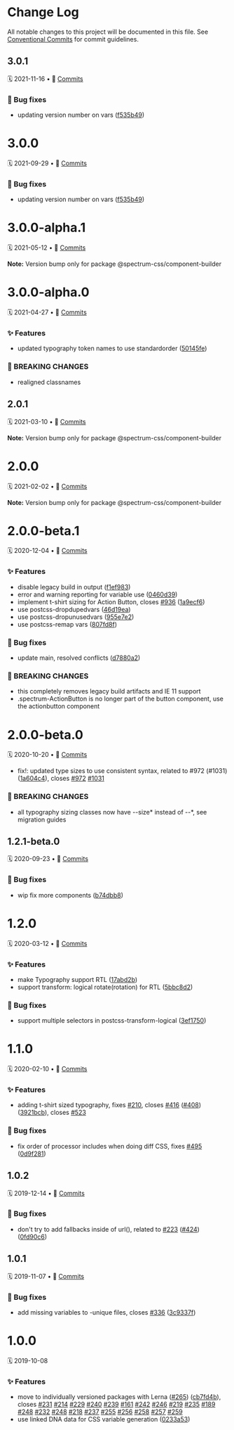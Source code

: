 # Change Log

All notable changes to this project will be documented in this file.
See [Conventional Commits](https://conventionalcommits.org) for commit guidelines.

<a name="3.0.1"></a>
## 3.0.1
🗓 2021-11-16 • 📝 [Commits](https://github.com/adobe/spectrum-css/compare/@spectrum-css/component-builder@3.0.0-alpha.1...@spectrum-css/component-builder@3.0.1)

### 🐛 Bug fixes

* updating version number on vars ([f535b49](https://github.com/adobe/spectrum-css/commit/f535b49))





<a name="3.0.0"></a>
# 3.0.0
🗓 2021-09-29 • 📝 [Commits](https://github.com/adobe/spectrum-css/compare/@spectrum-css/component-builder@3.0.0-alpha.1...@spectrum-css/component-builder@3.0.0)

### 🐛 Bug fixes

* updating version number on vars ([f535b49](https://github.com/adobe/spectrum-css/commit/f535b49))





<a name="3.0.0-alpha.1"></a>
# 3.0.0-alpha.1
🗓 2021-05-12 • 📝 [Commits](https://github.com/adobe/spectrum-css/compare/@spectrum-css/component-builder@3.0.0-alpha.0...@spectrum-css/component-builder@3.0.0-alpha.1)

**Note:** Version bump only for package @spectrum-css/component-builder





<a name="3.0.0-alpha.0"></a>
# 3.0.0-alpha.0
🗓 2021-04-27 • 📝 [Commits](https://github.com/adobe/spectrum-css/compare/@spectrum-css/component-builder@2.0.1...@spectrum-css/component-builder@3.0.0-alpha.0)

### ✨ Features

* updated typography token names to use standardorder ([50145fe](https://github.com/adobe/spectrum-css/commit/50145fe))


### 🛑 BREAKING CHANGES

* realigned classnames





<a name="2.0.1"></a>
## 2.0.1
🗓 2021-03-10 • 📝 [Commits](https://github.com/adobe/spectrum-css/compare/@spectrum-css/component-builder@2.0.0...@spectrum-css/component-builder@2.0.1)

**Note:** Version bump only for package @spectrum-css/component-builder





<a name="2.0.0"></a>
# 2.0.0
🗓 2021-02-02 • 📝 [Commits](https://github.com/adobe/spectrum-css/compare/@spectrum-css/component-builder@2.0.0-beta.1...@spectrum-css/component-builder@2.0.0)

**Note:** Version bump only for package @spectrum-css/component-builder





<a name="2.0.0-beta.1"></a>
# 2.0.0-beta.1
🗓 2020-12-04 • 📝 [Commits](https://github.com/adobe/spectrum-css/compare/@spectrum-css/component-builder@2.0.0-beta.0...@spectrum-css/component-builder@2.0.0-beta.1)

### ✨ Features

* disable legacy build in output ([f1ef983](https://github.com/adobe/spectrum-css/commit/f1ef983))
* error and warning reporting for variable use ([0460d39](https://github.com/adobe/spectrum-css/commit/0460d39))
* implement t-shirt sizing for Action Button, closes [#936](https://github.com/adobe/spectrum-css/issues/936) ([1a9ecf6](https://github.com/adobe/spectrum-css/commit/1a9ecf6))
* use postcss-dropdupedvars ([46d19ea](https://github.com/adobe/spectrum-css/commit/46d19ea))
* use postcss-dropunusedvars ([955e7e2](https://github.com/adobe/spectrum-css/commit/955e7e2))
* use postcss-remap vars ([807fd8f](https://github.com/adobe/spectrum-css/commit/807fd8f))


### 🐛 Bug fixes

* update main, resolved conflicts ([d7880a2](https://github.com/adobe/spectrum-css/commit/d7880a2))


### 🛑 BREAKING CHANGES

* this completely removes legacy build artifacts and IE 11 support
* .spectrum-ActionButton is no longer part of the button component, use the actionbutton component





<a name="2.0.0-beta.0"></a>
# 2.0.0-beta.0
🗓 2020-10-20 • 📝 [Commits](https://github.com/adobe/spectrum-css/compare/@spectrum-css/component-builder@1.2.1-beta.0...@spectrum-css/component-builder@2.0.0-beta.0)

* fix!: updated type sizes to use consistent syntax, related to #972 (#1031) ([1a604c4](https://github.com/adobe/spectrum-css/commit/1a604c4)), closes [#972](https://github.com/adobe/spectrum-css/issues/972) [#1031](https://github.com/adobe/spectrum-css/issues/1031)


### 🛑 BREAKING CHANGES

* all typography sizing classes now have --size* instead of --*, see migration guides





<a name="1.2.1-beta.0"></a>
## 1.2.1-beta.0
🗓 2020-09-23 • 📝 [Commits](https://github.com/adobe/spectrum-css/compare/@spectrum-css/component-builder@1.2.0...@spectrum-css/component-builder@1.2.1-beta.0)

### 🐛 Bug fixes

* wip fix more components ([b74dbb8](https://github.com/adobe/spectrum-css/commit/b74dbb8))





<a name="1.2.0"></a>
# 1.2.0
🗓 2020-03-12 • 📝 [Commits](https://github.com/adobe/spectrum-css/compare/@spectrum-css/component-builder@1.1.0...@spectrum-css/component-builder@1.2.0)

### ✨ Features

* make Typography support RTL ([17abd2b](https://github.com/adobe/spectrum-css/commit/17abd2b))
* support transform: logical rotate(rotation) for RTL ([5bbc8d2](https://github.com/adobe/spectrum-css/commit/5bbc8d2))


### 🐛 Bug fixes

* support multiple selectors in postcss-transform-logical ([3ef1750](https://github.com/adobe/spectrum-css/commit/3ef1750))





<a name="1.1.0"></a>
# 1.1.0
🗓 2020-02-10 • 📝 [Commits](https://github.com/adobe/spectrum-css/compare/@spectrum-css/component-builder@1.0.2...@spectrum-css/component-builder@1.1.0)

### ✨ Features

* adding t-shirt sized typography, fixes [#210](https://github.com/adobe/spectrum-css/issues/210), closes [#416](https://github.com/adobe/spectrum-css/issues/416) ([#408](https://github.com/adobe/spectrum-css/issues/408)) ([3921bcb](https://github.com/adobe/spectrum-css/commit/3921bcb)), closes [#523](https://github.com/adobe/spectrum-css/issues/523)


### 🐛 Bug fixes

* fix order of processor includes when doing diff CSS, fixes [#495](https://github.com/adobe/spectrum-css/issues/495) ([0d9f281](https://github.com/adobe/spectrum-css/commit/0d9f281))





<a name="1.0.2"></a>
## 1.0.2
🗓 2019-12-14 • 📝 [Commits](https://github.com/adobe/spectrum-css/compare/@spectrum-css/component-builder@1.0.1...@spectrum-css/component-builder@1.0.2)

### 🐛 Bug fixes

* don't try to add fallbacks inside of url(), related to [#223](https://github.com/adobe/spectrum-css/issues/223) ([#424](https://github.com/adobe/spectrum-css/issues/424)) ([0fd90c6](https://github.com/adobe/spectrum-css/commit/0fd90c6))





<a name="1.0.1"></a>
## 1.0.1
🗓 2019-11-07 • 📝 [Commits](https://github.com/adobe/spectrum-css/compare/@spectrum-css/component-builder@1.0.0...@spectrum-css/component-builder@1.0.1)

### 🐛 Bug fixes

* add missing variables to -unique files, closes [#336](https://github.com/adobe/spectrum-css/issues/336) ([3c9337f](https://github.com/adobe/spectrum-css/commit/3c9337f))





<a name="1.0.0"></a>
# 1.0.0
🗓 2019-10-08

### ✨ Features

* move to individually versioned packages with Lerna ([#265](https://github.com/adobe/spectrum-css/issues/265)) ([cb7fd4b](https://github.com/adobe/spectrum-css/commit/cb7fd4b)), closes [#231](https://github.com/adobe/spectrum-css/issues/231) [#214](https://github.com/adobe/spectrum-css/issues/214) [#229](https://github.com/adobe/spectrum-css/issues/229) [#240](https://github.com/adobe/spectrum-css/issues/240) [#239](https://github.com/adobe/spectrum-css/issues/239) [#161](https://github.com/adobe/spectrum-css/issues/161) [#242](https://github.com/adobe/spectrum-css/issues/242) [#246](https://github.com/adobe/spectrum-css/issues/246) [#219](https://github.com/adobe/spectrum-css/issues/219) [#235](https://github.com/adobe/spectrum-css/issues/235) [#189](https://github.com/adobe/spectrum-css/issues/189) [#248](https://github.com/adobe/spectrum-css/issues/248) [#232](https://github.com/adobe/spectrum-css/issues/232) [#248](https://github.com/adobe/spectrum-css/issues/248) [#218](https://github.com/adobe/spectrum-css/issues/218) [#237](https://github.com/adobe/spectrum-css/issues/237) [#255](https://github.com/adobe/spectrum-css/issues/255) [#256](https://github.com/adobe/spectrum-css/issues/256) [#258](https://github.com/adobe/spectrum-css/issues/258) [#257](https://github.com/adobe/spectrum-css/issues/257) [#259](https://github.com/adobe/spectrum-css/issues/259)
* use linked DNA data for CSS variable generation ([0233a53](https://github.com/adobe/spectrum-css/commit/0233a53))
